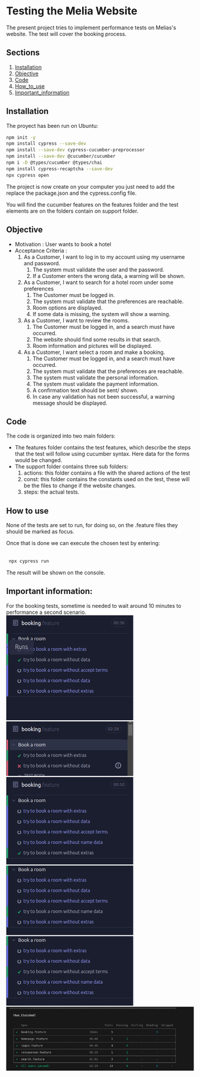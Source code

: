# Testing the Melia Website

The present project tries to implement performance tests on Melias's website.
The test will cover the booking process.

## Sections
1. [Installation](#Installation)
2. [Objective](#Objective)
3. [Code](#Code)
4. [How_to_use](#How_to_use)
5. [Important_information](#Important_information)

## Installation 
The proyect has been run on Ubuntu:


``` bash commands 
npm init -y
npm install cypress --save-dev
npm install --save-dev cypress-cucumber-preprocessor
npm install --save-dev @cucumber/cucumber
npm i -D @types/cucumber @types/chai
npm install cypress-recaptcha --save-dev
npx cypress open
```
The project is now create on your computer you just need to add the replace the package.json and the cypress.config file.

You will find the cucumber features on the features folder and the test elements are on the folders contain on support folder.

## Objective
- Motivation : User wants to book a hotel 
- Acceptance Criteria : 
    1. As a Customer, I want to log in to my account using my username and password.
        1. The system must validate the user and the password.
        2. If a Customer enters the wrong data, a warning will be shown.
    2. As a Customer, I want to search for a hotel room under some preferences
        1. The Customer must be logged in.
        2. The system must validate that the preferences are reachable.
        3. Room options are displayed.
        4. If some data is missing, the system will show a warning.
    3. As a Customer, I want to review the rooms.
        1. The Customer must be logged in, and a search must have occurred.
        2. The website should find some results in that search.
        3. Room information and pictures will be displayed.
    4. As a Customer, I want select a room and make a booking.
        1. The Customer must be logged in, and a search must have occurred.
        2. The system must validate that the preferences are reachable.
        3. The system must validate the personal information.
        4. The system must validate the payment information.
        5. A confirmation text should be sent/ shown.
        6. In case any validation has not been successful, a warning message should be displayed.

## Code
The code is organized into two main folders:
- The features folder contains the test features, which describe the steps that the test will follow using cucumber syntax.
 Here data for the forms would be changed.
- The support folder contains three sub folders:
    1. actions:  this folder contains a file with the shared actions of the test
    2. const: this folder contains the constants used on the test, these will be the files to change if the website changes.
    3. steps: the actual tests.

## How to use

None of the tests are set to run, for doing so, on the .feature files they should be marked as focus.

Once that is done we can execute the chosen test by entering:

``` bash commands

 npx cypress run 

```

The result will be shown on the console. 

## Important information:
For the booking tests, sometime is needed to wait around 10 minutes to performance a second scenario.
![Screenshot](./image/withoutdata.png)
![Screenshot](./image/withalldata.png)
![Screenshot](./image/withoutextras.png)
![Screenshot](./image/withoutname.png)
![Screenshot](./image/withoutterms.png)
![CScreenshot](./image/tests.png)